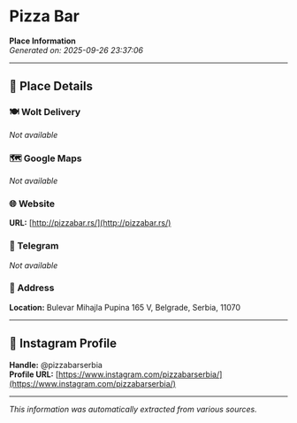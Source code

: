 # Pizza Bar

**Place Information**  
*Generated on: 2025-09-26 23:37:06*

---

## 📍 Place Details

### 🍽️ Wolt Delivery
*Not available*

### 🗺️ Google Maps
*Not available*

### 🌐 Website
**URL:** [http://pizzabar.rs/](http://pizzabar.rs/)

### 📱 Telegram
*Not available*

### 📍 Address
**Location:** Bulevar Mihajla Pupina 165 V, Belgrade, Serbia, 11070

---

## 🔗 Instagram Profile

**Handle:** @pizzabarserbia  
**Profile URL:** [https://www.instagram.com/pizzabarserbia/](https://www.instagram.com/pizzabarserbia/)

---

*This information was automatically extracted from various sources.*
